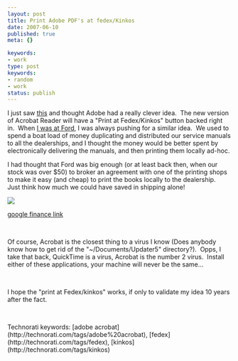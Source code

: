 ```yaml
---
layout: post
title: Print Adobe PDF's at fedex/Kinkos
date: 2007-06-10
published: true
meta: {}

keywords:
- work
type: post
keywords:
- random
- work
status: publish
---
```



I just saw [this](http://www.macworld.com/news/2007/06/06/adobekinkos/index.php) and thought Adobe had a really clever idea.  The new version of Acrobat Reader will have a "Print at Fedex/Kinkos" button backed right in.  When [I was at Ford](http://blog.andyeick.com/2007/03/21/FoMoCo+No+Mo.aspx), I was always pushing for a similar idea.  We used to spend a boat load of money duplicating and distributed our service manuals to all the dealerships, and I thought the money would be better spent by electronically delivering the manuals, and then printing them locally ad-hoc.



I had thought that Ford was big enough (or at least back then, when our stock was over $50) to broker an agreement with one of the printing shops to make it easy (and cheap) to print the books locally to the dealership.  Just think how much we could have saved in shipping alone!



[![](http://media.eick.us/2011/05/538013845_c2fa4c4a3c.jpg)](http://finance.google.com/finance?q=F)



[google finance link](http://finance.google.com/finance?q=F)



 



Of course, Acrobat is the closest thing to a virus I know (Does anybody know how to get rid of the "~/Documents/Updater5" directory?).  Opps, I take that back, QuickTime is a virus, Acrobat is the number 2 virus.  Install either of these applications, your machine will never be the same...



 



I hope the "print at Fedex/kinkos" works, if only to validate my idea 10 years after the fact.



 

 <div class="wlWriterSmartContent" style="padding-right: 0px;padding-left: 0px;padding-bottom: 0px;margin: 0px;padding-top: 0px">Technorati keywords: [adobe acrobat](http://technorati.com/tags/adobe%20acrobat), [fedex](http://technorati.com/tags/fedex), [kinkos](http://technorati.com/tags/kinkos)</div>
